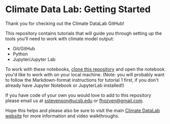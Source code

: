 # Climate Data Lab: Getting Started
Thank you for checking out the Climate DataLab GitHub! 

This repository contains tutorials that will guide you through setting up the tools you'll need to work with climate model output:
- Git/GitHub
- Python
- Jupyter/Jupyter Lab

To work with these notebooks, [clone this repository](https://docs.github.com/en/repositories/creating-and-managing-repositories/cloning-a-repository) and open the notebook you'd like to work with on your local machine. (Note: you will probably want to follow the Markdown-format instructions for tutorial 1 first, if you don't already have Jupyter Notebook or JupyterLab installed!)

If you have code of your own you would love to add to this repository please email us at sstevenson@ucsb.edu or fhozven@gmail.com.

Hope this helps and please also be sure to visit the main [Climate DataLab website](https://climate-datalab.org/) for more information and video walkthroughs.


